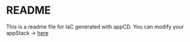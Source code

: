 # README
This is a readme file for IaC generated with appCD.
You can modify your appStack -> [here](http://cloud.stackgen.com/appstacks/30fdf93d-42a3-4fb0-add6-be50645cb885)
